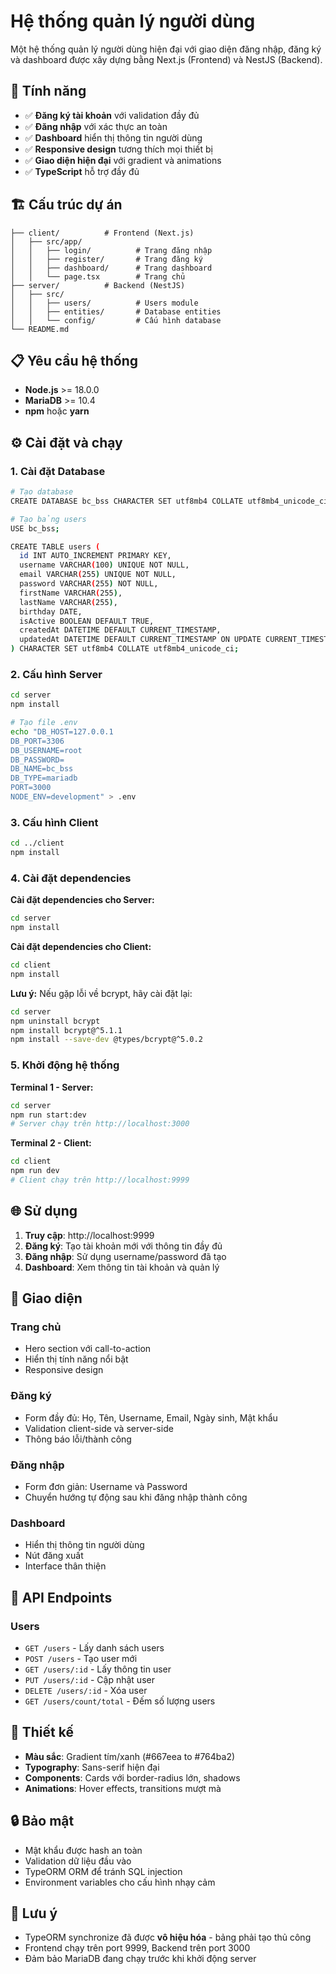 # Hệ thống quản lý người dùng

Một hệ thống quản lý người dùng hiện đại với giao diện đăng nhập, đăng ký và dashboard được xây dựng bằng Next.js (Frontend) và NestJS (Backend).

## 🚀 Tính năng

- ✅ **Đăng ký tài khoản** với validation đầy đủ
- ✅ **Đăng nhập** với xác thực an toàn
- ✅ **Dashboard** hiển thị thông tin người dùng
- ✅ **Responsive design** tương thích mọi thiết bị
- ✅ **Giao diện hiện đại** với gradient và animations
- ✅ **TypeScript** hỗ trợ đầy đủ

## 🏗️ Cấu trúc dự án

```
├── client/          # Frontend (Next.js)
│   ├── src/app/
│   │   ├── login/          # Trang đăng nhập
│   │   ├── register/       # Trang đăng ký
│   │   ├── dashboard/      # Trang dashboard
│   │   └── page.tsx        # Trang chủ
├── server/          # Backend (NestJS)
│   ├── src/
│   │   ├── users/          # Users module
│   │   ├── entities/       # Database entities
│   │   └── config/         # Cấu hình database
└── README.md
```

## 📋 Yêu cầu hệ thống

- **Node.js** >= 18.0.0
- **MariaDB** >= 10.4
- **npm** hoặc **yarn**

## ⚙️ Cài đặt và chạy

### 1. Cài đặt Database

```bash
# Tạo database
CREATE DATABASE bc_bss CHARACTER SET utf8mb4 COLLATE utf8mb4_unicode_ci;

# Tạo bảng users
USE bc_bss;

CREATE TABLE users (
  id INT AUTO_INCREMENT PRIMARY KEY,
  username VARCHAR(100) UNIQUE NOT NULL,
  email VARCHAR(255) UNIQUE NOT NULL,
  password VARCHAR(255) NOT NULL,
  firstName VARCHAR(255),
  lastName VARCHAR(255),
  birthday DATE,
  isActive BOOLEAN DEFAULT TRUE,
  createdAt DATETIME DEFAULT CURRENT_TIMESTAMP,
  updatedAt DATETIME DEFAULT CURRENT_TIMESTAMP ON UPDATE CURRENT_TIMESTAMP
) CHARACTER SET utf8mb4 COLLATE utf8mb4_unicode_ci;
```

### 2. Cấu hình Server

```bash
cd server
npm install

# Tạo file .env
echo "DB_HOST=127.0.0.1
DB_PORT=3306
DB_USERNAME=root
DB_PASSWORD=
DB_NAME=bc_bss
DB_TYPE=mariadb
PORT=3000
NODE_ENV=development" > .env
```

### 3. Cấu hình Client

```bash
cd ../client
npm install
```

### 4. Cài đặt dependencies

**Cài đặt dependencies cho Server:**
```bash
cd server
npm install
```

**Cài đặt dependencies cho Client:**
```bash
cd client
npm install
```

**Lưu ý:** Nếu gặp lỗi về bcrypt, hãy cài đặt lại:
```bash
cd server
npm uninstall bcrypt
npm install bcrypt@^5.1.1
npm install --save-dev @types/bcrypt@^5.0.2
```

### 5. Khởi động hệ thống

**Terminal 1 - Server:**
```bash
cd server
npm run start:dev
# Server chạy trên http://localhost:3000
```

**Terminal 2 - Client:**
```bash
cd client
npm run dev
# Client chạy trên http://localhost:9999
```

## 🌐 Sử dụng

1. **Truy cập**: http://localhost:9999
2. **Đăng ký**: Tạo tài khoản mới với thông tin đầy đủ
3. **Đăng nhập**: Sử dụng username/password đã tạo
4. **Dashboard**: Xem thông tin tài khoản và quản lý

## 📱 Giao diện

### Trang chủ
- Hero section với call-to-action
- Hiển thị tính năng nổi bật
- Responsive design

### Đăng ký
- Form đầy đủ: Họ, Tên, Username, Email, Ngày sinh, Mật khẩu
- Validation client-side và server-side
- Thông báo lỗi/thành công

### Đăng nhập
- Form đơn giản: Username và Password
- Chuyển hướng tự động sau khi đăng nhập thành công

### Dashboard
- Hiển thị thông tin người dùng
- Nút đăng xuất
- Interface thân thiện

## 🔧 API Endpoints

### Users
- `GET /users` - Lấy danh sách users
- `POST /users` - Tạo user mới
- `GET /users/:id` - Lấy thông tin user
- `PUT /users/:id` - Cập nhật user
- `DELETE /users/:id` - Xóa user
- `GET /users/count/total` - Đếm số lượng users

## 🎨 Thiết kế

- **Màu sắc**: Gradient tím/xanh (#667eea to #764ba2)
- **Typography**: Sans-serif hiện đại
- **Components**: Cards với border-radius lớn, shadows
- **Animations**: Hover effects, transitions mượt mà

## 🔒 Bảo mật

- Mật khẩu được hash an toàn
- Validation dữ liệu đầu vào
- TypeORM ORM để tránh SQL injection
- Environment variables cho cấu hình nhạy cảm

## 📝 Lưu ý

- TypeORM synchronize đã được **vô hiệu hóa** - bảng phải tạo thủ công
- Frontend chạy trên port 9999, Backend trên port 3000
- Đảm bảo MariaDB đang chạy trước khi khởi động server